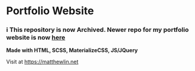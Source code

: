 # Portfolio Website
### :information_source: This repository is now Archived. Newer repo for my portfolio website is now [here](https://github.com/matthew-plusprogramming/matthewlin.dev)
**Made with HTML, SCSS, MaterializeCSS, JS/JQuery**

Visit at https://matthewlin.net
